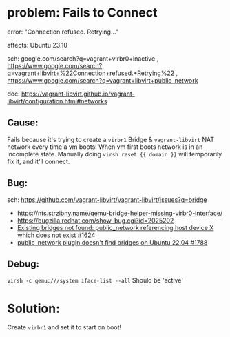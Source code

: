 # problem: Fails to Connect
error: "Connection refused. Retrying..."

affects: Ubuntu 23.10

sch: google.com/search?q=vagrant+virbr0+inactive , https://www.google.com/search?q=vagrant+libvirt+%22Connection+refused.+Retrying%22 , https://www.google.com/search?q=vagrant+libvirt+public_network

doc: https://vagrant-libvirt.github.io/vagrant-libvirt/configuration.html#networks

## Cause:
Fails because it's trying to create a `virbr1` Bridge & `vagrant-libvirt` NAT network every time a vm boots! When vm first boots network is in an incomplete state. Manually doing `virsh reset {{ domain }}` will temporarily fix it, and it'll connect.

## Bug:
sch: https://github.com/vagrant-libvirt/vagrant-libvirt/issues?q=bridge
- https://nts.strzibny.name/qemu-bridge-helper-missing-virbr0-interface/
- https://bugzilla.redhat.com/show_bug.cgi?id=2025202
- [Existing bridges not found: public_network referencing host device X which does not exist #1624](https://github.com/vagrant-libvirt/vagrant-libvirt/issues/1624)
- [public_network plugin doesn't find bridges on Ubuntu 22.04 #1788](https://github.com/vagrant-libvirt/vagrant-libvirt/issues/1788)

## Debug:
```virsh -c qemu:///system iface-list --all```
Should be 'active'

# Solution:
Create `virbr1` and set it to start on boot!
